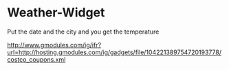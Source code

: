 Weather-Widget
==============

Put the date and the city and you get the temperature 

http://www.gmodules.com/ig/ifr?url=http://hosting.gmodules.com/ig/gadgets/file/104221389754720193778/costco_coupons.xml
